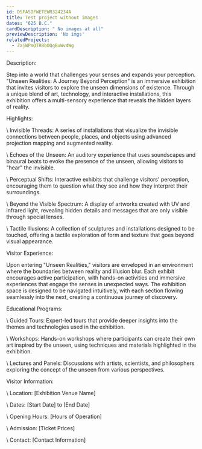 ```yaml
---
id: DSFASDFWETEWR324234A
title: Test project without images
dates: "625 B.C."
cardDescription: " No images at all"
previewDescription: 'No imgs'
relatedProjects:
  - ZajWPmOTRBb0QgBuWv4Wg
---
```


Description:

Step into a world that challenges your senses and expands your perception. "Unseen Realities: A Journey Beyond Perception" is an immersive exhibition that invites visitors to explore the unseen dimensions of existence. Through a unique blend of art, technology, and interactive installations, this exhibition offers a multi-sensory experience that reveals the hidden layers of reality.

Highlights:



\    Invisible Threads: A series of installations that visualize the invisible connections between people, places, and objects using advanced projection mapping and augmented reality.

\    Echoes of the Unseen: An auditory experience that uses soundscapes and binaural beats to evoke the presence of the unseen, allowing visitors to "hear" the invisible.

\    Perceptual Shifts: Interactive exhibits that challenge visitors' perception, encouraging them to question what they see and how they interpret their surroundings.

\    Beyond the Visible Spectrum: A display of artworks created with UV and infrared light, revealing hidden details and messages that are only visible through special lenses.

\    Tactile Illusions: A collection of sculptures and installations designed to be touched, offering a tactile exploration of form and texture that goes beyond visual appearance.



Visitor Experience:



Upon entering "Unseen Realities," visitors are enveloped in an environment where the boundaries between reality and illusion blur. Each exhibit encourages active participation, with hands-on activities and immersive experiences that engage the senses in unexpected ways. The exhibition space is designed to be navigated intuitively, with each section flowing seamlessly into the next, creating a continuous journey of discovery.

Educational Programs:

\    Guided Tours: Expert-led tours that provide deeper insights into the themes and technologies used in the exhibition.

\    Workshops: Hands-on workshops where participants can create their own art inspired by the unseen, using techniques and materials highlighted in the exhibition.

\    Lectures and Panels: Discussions with artists, scientists, and philosophers exploring the concept of the unseen from various perspectives.



Visitor Information:



\    Location: \[Exhibition Venue Name]

\    Dates: \[Start Date] to \[End Date]

\    Opening Hours: \[Hours of Operation]

\    Admission: \[Ticket Prices]

\    Contact: \[Contact Information]
